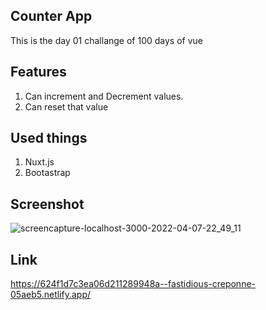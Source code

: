 ## Counter App

This is the day 01 challange of 100 days of vue

## Features
1. Can increment and Decrement values.
2. Can reset that value


## Used things
1. Nuxt.js
2. Bootastrap

## Screenshot
![screencapture-localhost-3000-2022-04-07-22_49_11](https://user-images.githubusercontent.com/73052374/162260576-1a618f3f-cb94-4017-bf5c-d0a74126beea.png)

## Link
https://624f1d7c3ea06d211289948a--fastidious-creponne-05aeb5.netlify.app/
